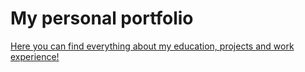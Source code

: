# My personal portfolio
[Here you can find everything about my education, projects and work experience!](https://francescabudel.github.io/personal-portfolio/)
